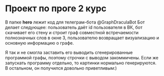 Проект по проге 2 курс
=====
В папке **hero** лежит код для телеграм-бота @GraphDraculaBot
Бот делает следующее: пользователь даёт id пользователя в ВК, бот скачивает его стену и строит граф совместной встречаемости полнозначных слов в окне 3, пользователю возвращает визуализацию и основную информацию о графе.

Я так и не смогла заставить его выводить сгенерированные программой графы, поэтому строчки с выводом закоммичены. Если же запускать программу отдельно, то картинки нормально генерируются.
В остальном, он получился довольно приветливым:)
